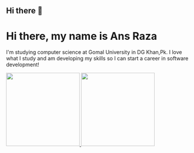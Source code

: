 ## Hi there 👋

<!--
**0xAnsR/0xAnsR** is a ✨ _special_ ✨ repository because its `README.md` (this file) appears on your GitHub profile.

Here are some ideas to get you started:

- 🔭 I’m currently working on ...
- 🌱 I’m currently learning ...
- 👯 I’m looking to collaborate on ...
- 🤔 I’m looking for help with ...
- 💬 Ask me about ...
- 📫 How to reach me: ...
- 😄 Pronouns: ...
- ⚡ Fun fact: ...
-->
# Hi there, my name is Ans Raza 

I'm studying computer science at Gomal University in DG Khan,Pk. I love what I study and am developing my skills so I can start a career in software development!  


<a href="https://github.com/0xAnsR">
  <img height="200" src="https://github-readme-stats.vercel.app/api?username=0xAnsR&show_icons=true&theme=radical&hide=contribs,prs&border_radius=10&bg_color=00000000&title_color=00ff00&text_color=ffffff&icon_color=00ff00" />
</a>
<a href="https://github.com/0xAnsR">
  <img height="200" src="https://github-readme-stats.vercel.app/api/top-langs/?username=0xAnsR&layout=compact&langs_count=8&theme=radical&bg_color=00000000&title_color=00ff00&text_color=ffffff&icon_color=00ff00" />
</a>
